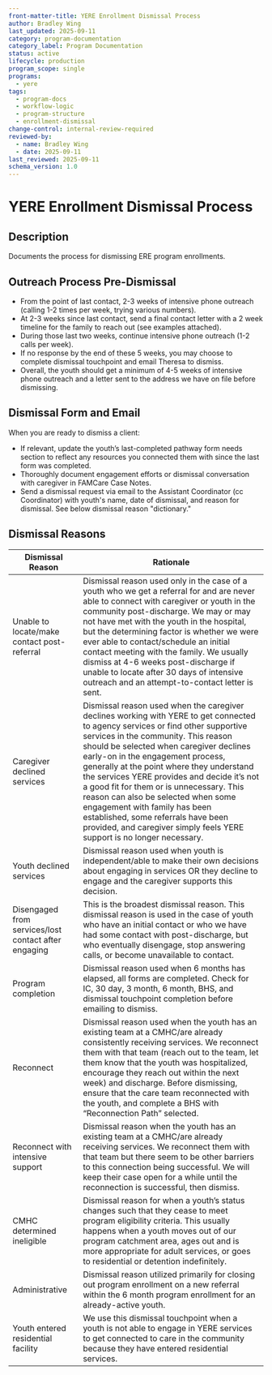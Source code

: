 ```yaml
---
front-matter-title: YERE Enrollment Dismissal Process  
author: Bradley Wing
last_updated: 2025-09-11
category: program-documentation
category_label: Program Documentation
status: active  
lifecycle: production
program_scope: single
programs:
  - yere
tags:
  - program-docs
  - workflow-logic
  - program-structure
  - enrollment-dismissal
change-control: internal-review-required
reviewed-by:
  - name: Bradley Wing
  - date: 2025-09-11
last_reviewed: 2025-09-11
schema_version: 1.0
---
```


# YERE Enrollment Dismissal Process

## Description

Documents the process for dismissing ERE program enrollments.

## Outreach Process Pre-Dismissal

- From the point of last contact, 2-3 weeks of intensive phone outreach (calling 1-2 times per week, trying various numbers).  
- At 2-3 weeks since last contact, send a final contact letter with a 2 week timeline for the family to reach out (see examples attached).  
- During those last two weeks, continue intensive phone outreach (1-2 calls per week).  
- If no response by the end of these 5 weeks, you may choose to complete dismissal touchpoint and email Theresa to dismiss.  
- Overall, the youth should get a minimum of 4-5 weeks of intensive phone outreach and a letter sent to the address we have on file before dismissing.

## Dismissal Form and Email

When you are ready to dismiss a client:

- If relevant, update the youth’s last-completed pathway form needs section to reflect any resources you connected them with since the last form was completed.  
- Thoroughly document engagement efforts or dismissal conversation with caregiver in FAMCare Case Notes.  
- Send a dismissal request via email to the Assistant Coordinator (cc Coordinator) with youth's name, date of dismissal, and reason for dismissal. See below dismissal reason "dictionary."  

## Dismissal Reasons

| Dismissal   Reason                                   | Rationale                                                                                                                                                                                                                                                                                                                                                                                                                                                                                                                                                                              |
|------------------------------------------------------|----------------------------------------------------------------------------------------------------------------------------------------------------------------------------------------------------------------------------------------------------------------------------------------------------------------------------------------------------------------------------------------------------------------------------------------------------------------------------------------------------------------------------------------------------------------------------------------|
| Unable to locate/make contact post-referral          | Dismissal reason used only in the case of a youth who we get a referral for and are never able to connect with caregiver or youth in the community post-discharge. We may or may not have met with the youth in the hospital, but the determining factor is whether   we were ever able to contact/schedule an initial contact meeting with the family. We usually dismiss at 4-6 weeks post-discharge if unable to locate after 30 days of intensive outreach and an attempt-to-contact letter is sent.                                                                               |
| Caregiver declined services                          | Dismissal reason used when the caregiver declines working with YERE to get connected to agency services or find other supportive services in the community. This reason should be selected when   caregiver declines early-on in the engagement process, generally at the point where they understand the services YERE provides and decide it’s not a good fit for them or is unnecessary. This reason can also be selected when some engagement with family has been established, some referrals have been provided, and caregiver simply feels YERE support is no longer necessary. |
| Youth declined services                              | Dismissal reason used when youth is independent/able to make their own decisions about engaging in services OR they decline to engage and the caregiver supports this decision.                                                                                                                                                                                                                                                                                                                                                                                                        |
| Disengaged from services/lost contact after engaging | This is the broadest dismissal reason. This dismissal reason is used in the case of youth who have an initial contact or who we have had some contact with post-discharge, but who eventually disengage, stop answering calls, or become unavailable to contact.                                                                                                                                                                                                                                                                                                                       |
| Program completion                                   | Dismissal reason used when 6 months has elapsed, all forms are completed. Check for IC, 30 day, 3 month, 6 month, BHS, and dismissal touchpoint completion before emailing to dismiss.                                                                                                                                                                                                                                                                                                                                                                                                 |
| Reconnect                                            | Dismissal reason used when the youth has an existing team at a CMHC/are already consistently receiving services. We reconnect them with that team (reach out to the team, let them know that the youth was hospitalized, encourage they reach out within the next week) and discharge. Before dismissing, ensure that the care team reconnected with the youth, and complete a BHS with “Reconnection Path” selected.                                                                                                                                                                  |
| Reconnect with intensive support                     | Dismissal reason when the youth has an existing team at a CMHC/are already receiving services. We reconnect them with that team but there seem to be other barriers to this connection being successful. We will keep their case open for a while until the reconnection is successful, then dismiss.                                                                                                                                                                                                                                                                                  |
| CMHC determined ineligible                           | Dismissal reason for when a youth’s status changes such that they cease to meet program eligibility criteria. This usually happens when a youth moves out of our program catchment area, ages out and is more appropriate for adult services, or goes to residential or detention indefinitely.                                                                                                                                                                                                                                                                                        |
| Administrative                                       | Dismissal reason utilized primarily for closing out program enrollment on a new referral within the 6 month program enrollment for an already-active youth.                                                                                                                                                                                                                                                                                                                                                                                                                            |
| Youth entered residential facility                   | We use this dismissal touchpoint when a youth is not able to engage in YERE services to get connected to care in the community because they have entered residential services.                                                                                                                                                                                                                                                                                                                                                                                                         |